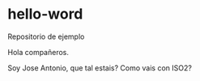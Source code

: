 # hello-word
Repositorio de ejemplo

Hola compañeros.

Soy Jose Antonio, que tal estais?
Como vais con ISO2?
